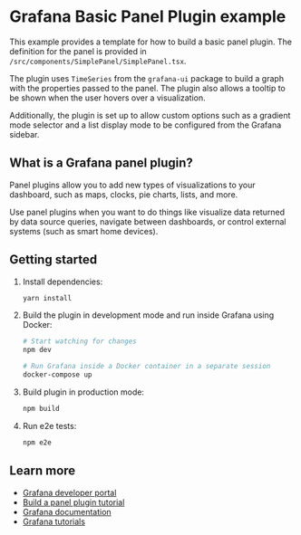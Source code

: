 # Grafana Basic Panel Plugin example

This example provides a template for how to build a basic panel plugin. The definition for the panel is provided in `/src/components/SimplePanel/SimplePanel.tsx`.

The plugin uses `TimeSeries` from the `grafana-ui` package to build a graph with the properties passed to the panel. The plugin also allows a tooltip to be shown when the user hovers over a visualization.

Additionally, the plugin is set up to allow custom options such as a gradient mode selector and a list display mode to be configured from the Grafana sidebar.

## What is a Grafana panel plugin?

Panel plugins allow you to add new types of visualizations to your dashboard, such as maps, clocks, pie charts, lists, and more.

Use panel plugins when you want to do things like visualize data returned by data source queries, navigate between dashboards, or control external systems (such as smart home devices).

## Getting started

1. Install dependencies:

   ```bash
   yarn install
   ```

2. Build the plugin in development mode and run inside Grafana using Docker:


   ```bash
   # Start watching for changes
   npm dev

   # Run Grafana inside a Docker container in a separate session
   docker-compose up
   ```

3. Build plugin in production mode:

   ```bash
   npm build
   ```

4. Run e2e tests:

   ```bash
   npm e2e
   ```

## Learn more

- [Grafana developer portal](https://grafana.com/developers)
- [Build a panel plugin tutorial](https://grafana.com/tutorials/build-a-panel-plugin/)
- [Grafana documentation](https://grafana.com/docs/)
- [Grafana tutorials](https://grafana.com/tutorials/)
